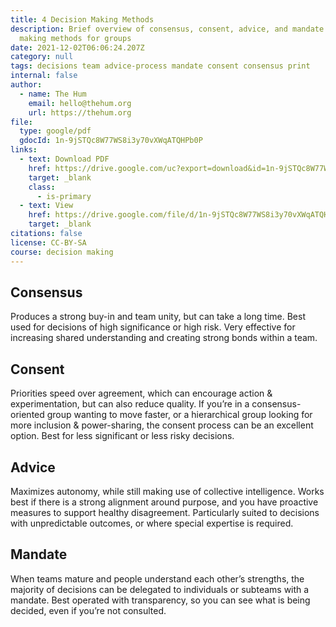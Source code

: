 ```yaml
---
title: 4 Decision Making Methods
description: Brief overview of consensus, consent, advice, and mandate decision
  making methods for groups
date: 2021-12-02T06:06:24.207Z
category: null
tags: decisions team advice-process mandate consent consensus print
internal: false
author:
  - name: The Hum
    email: hello@thehum.org
    url: https://thehum.org
file:
  type: google/pdf
  gdocId: 1n-9jSTQc8W77WS8i3y70vXWqATQHPb0P
links:
  - text: Download PDF
    href: https://drive.google.com/uc?export=download&id=1n-9jSTQc8W77WS8i3y70vXWqATQHPb0P
    target: _blank
    class:
      - is-primary
  - text: View
    href: https://drive.google.com/file/d/1n-9jSTQc8W77WS8i3y70vXWqATQHPb0P/view
    target: _blank
citations: false
license: CC-BY-SA
course: decision making
---
```


## Consensus
Produces a strong buy-in and team unity, but can take a long time. Best used for decisions of high significance or high risk. Very effective for increasing shared understanding and creating strong bonds within a team.

## Consent
Priorities speed over agreement, which can encourage action & experimentation, but can also reduce quality. If you’re in a consensus-oriented group wanting to move faster, or a hierarchical group looking for more inclusion & power-sharing, the consent process can be an excellent option. Best for less significant or less risky decisions.

## Advice
Maximizes autonomy, while still making use of collective intelligence. Works best if there is a strong alignment around purpose, and you have proactive measures to support healthy disagreement. Particularly suited to decisions with unpredictable outcomes, or where special expertise is required.

## Mandate
When teams mature and people understand each other’s strengths, the majority of decisions can be delegated to individuals or subteams with a mandate. Best operated with transparency, so you can see what is being decided, even if you’re not consulted.
 